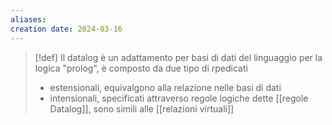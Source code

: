 ```yaml
---
aliases: 
creation date: 2024-03-16
---
```


>[!def]
>Il datalog è un adattamento per basi di dati del linguaggio per la logica "prolog", è composto da due tipo di rpedicati
>- estensionali, equivalgono alla relazione nelle basi di dati
>- intensionali, specificati attraverso regole logiche dette [[regole Datalog]], sono simili alle [[relazioni virtuali]]